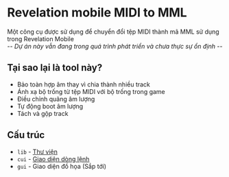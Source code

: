 # Revelation mobile MIDI to MML

Một công cụ được sử dụng để chuyển đổi tệp MIDI thành mã MML sử dụng trong Revelation Mobile  
-- *Dự án này vẫn đang trong quá trình phát triển và chưa thực sự ổn định* --  

## Tại sao lại là tool này?

+ Bảo toàn hợp âm thay vì chia thành nhiều track
+ Ánh xạ bộ trống từ tệp MIDI với bộ trống trong game
+ Điều chỉnh quãng âm lượng
+ Tự động boot âm lượng
+ Tách và gộp track

## Cấu trúc

+ `lib` - [Thư viện](https://github.com/cuikho210/revelation-mobile-midi-to-mml/tree/main/lib)
+ `cui` - [Giao diện dòng lệnh](https://github.com/cuikho210/revelation-mobile-midi-to-mml/tree/main/cui)
+ `gui` - Giao diện đồ họa (Sắp tới)
